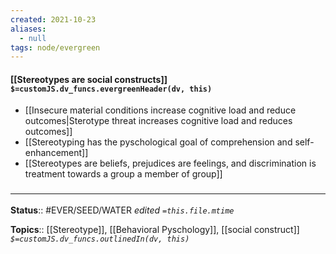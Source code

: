 ```yaml
---
created: 2021-10-23
aliases:
  - null
tags: node/evergreen
---
```

#### [[Stereotypes are social constructs]] `$=customJS.dv_funcs.evergreenHeader(dv, this)`

- [[Insecure material conditions increase cognitive load and reduce outcomes|Sterotype threat increases cognitive load and reduces outcomes]]
- [[Stereotyping has the pyschological goal of comprehension and self-enhancement]]
- [[Stereotypes are beliefs, prejudices are feelings, and discrimination is treatment towards a group a member of group]]
### <hr class="footnote"/>

**Status**:: #EVER/SEED/WATER 
*edited `=this.file.mtime`*

**Topics**:: [[Stereotype]], [[Behavioral Pyschology]], [[social construct]]
*`$=customJS.dv_funcs.outlinedIn(dv, this)`*


